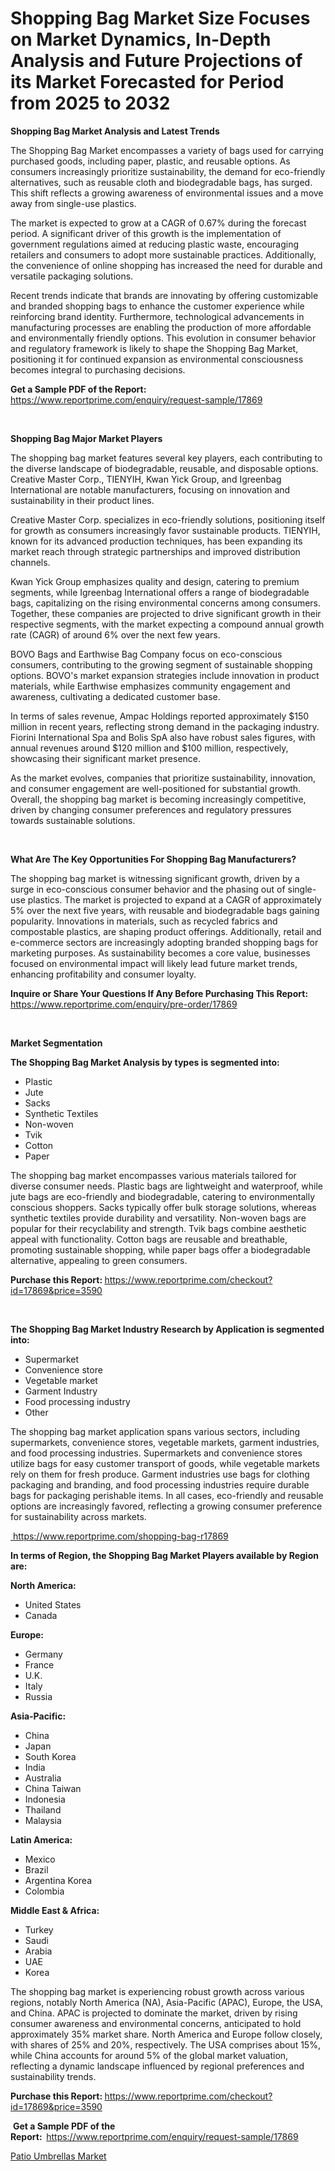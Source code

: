 <p><h1>Shopping Bag Market Size Focuses on Market Dynamics, In-Depth Analysis and Future Projections of its Market Forecasted for Period from 2025 to 2032</h1></p><p><strong>Shopping Bag Market Analysis and Latest Trends</strong></p>
<p><p>The Shopping Bag Market encompasses a variety of bags used for carrying purchased goods, including paper, plastic, and reusable options. As consumers increasingly prioritize sustainability, the demand for eco-friendly alternatives, such as reusable cloth and biodegradable bags, has surged. This shift reflects a growing awareness of environmental issues and a move away from single-use plastics.</p><p>The market is expected to grow at a CAGR of 0.67% during the forecast period. A significant driver of this growth is the implementation of government regulations aimed at reducing plastic waste, encouraging retailers and consumers to adopt more sustainable practices. Additionally, the convenience of online shopping has increased the need for durable and versatile packaging solutions.</p><p>Recent trends indicate that brands are innovating by offering customizable and branded shopping bags to enhance the customer experience while reinforcing brand identity. Furthermore, technological advancements in manufacturing processes are enabling the production of more affordable and environmentally friendly options. This evolution in consumer behavior and regulatory framework is likely to shape the Shopping Bag Market, positioning it for continued expansion as environmental consciousness becomes integral to purchasing decisions.</p></p>
<p><strong>Get a Sample PDF of the Report:&nbsp;</strong> <a href="https://www.reportprime.com/enquiry/request-sample/17869?utm_campaign=2285&utm_medium=2&utm_source=Github&utm_content=ia&utm_term=18032025&utm_id=shopping-bag">https://www.reportprime.com/enquiry/request-sample/17869</a></p>
<p>&nbsp;</p>
<p><strong>Shopping Bag Major Market Players</strong></p>
<p><p>The shopping bag market features several key players, each contributing to the diverse landscape of biodegradable, reusable, and disposable options. Creative Master Corp., TIENYIH, Kwan Yick Group, and Igreenbag International are notable manufacturers, focusing on innovation and sustainability in their product lines. </p><p>Creative Master Corp. specializes in eco-friendly solutions, positioning itself for growth as consumers increasingly favor sustainable products. TIENYIH, known for its advanced production techniques, has been expanding its market reach through strategic partnerships and improved distribution channels.</p><p>Kwan Yick Group emphasizes quality and design, catering to premium segments, while Igreenbag International offers a range of biodegradable bags, capitalizing on the rising environmental concerns among consumers. Together, these companies are projected to drive significant growth in their respective segments, with the market expecting a compound annual growth rate (CAGR) of around 6% over the next few years.</p><p>BOVO Bags and Earthwise Bag Company focus on eco-conscious consumers, contributing to the growing segment of sustainable shopping options. BOVO's market expansion strategies include innovation in product materials, while Earthwise emphasizes community engagement and awareness, cultivating a dedicated customer base.</p><p>In terms of sales revenue, Ampac Holdings reported approximately $150 million in recent years, reflecting strong demand in the packaging industry. Fiorini International Spa and Bolis SpA also have robust sales figures, with annual revenues around $120 million and $100 million, respectively, showcasing their significant market presence.</p><p>As the market evolves, companies that prioritize sustainability, innovation, and consumer engagement are well-positioned for substantial growth. Overall, the shopping bag market is becoming increasingly competitive, driven by changing consumer preferences and regulatory pressures towards sustainable solutions.</p></p>
<p>&nbsp;</p>
<p><strong>What Are The Key Opportunities For Shopping Bag Manufacturers?</strong></p>
<p><p>The shopping bag market is witnessing significant growth, driven by a surge in eco-conscious consumer behavior and the phasing out of single-use plastics. The market is projected to expand at a CAGR of approximately 5% over the next five years, with reusable and biodegradable bags gaining popularity. Innovations in materials, such as recycled fabrics and compostable plastics, are shaping product offerings. Additionally, retail and e-commerce sectors are increasingly adopting branded shopping bags for marketing purposes. As sustainability becomes a core value, businesses focused on environmental impact will likely lead future market trends, enhancing profitability and consumer loyalty.</p></p>
<p><strong>Inquire or Share Your Questions If Any Before Purchasing This Report:</strong> <a href="https://www.reportprime.com/enquiry/pre-order/17869?utm_campaign=2285&utm_medium=2&utm_source=Github&utm_content=ia&utm_term=18032025&utm_id=shopping-bag">https://www.reportprime.com/enquiry/pre-order/17869</a></p>
<p>&nbsp;</p>
<p><strong>Market Segmentation</strong></p>
<p><strong>The Shopping Bag Market Analysis by types is segmented into:</strong></p>
<p><ul><li>Plastic</li><li>Jute</li><li>Sacks</li><li>Synthetic Textiles</li><li>Non-woven</li><li>Tvik</li><li>Cotton</li><li>Paper</li></ul></p>
<p><p>The shopping bag market encompasses various materials tailored for diverse consumer needs. Plastic bags are lightweight and waterproof, while jute bags are eco-friendly and biodegradable, catering to environmentally conscious shoppers. Sacks typically offer bulk storage solutions, whereas synthetic textiles provide durability and versatility. Non-woven bags are popular for their recyclability and strength. Tvik bags combine aesthetic appeal with functionality. Cotton bags are reusable and breathable, promoting sustainable shopping, while paper bags offer a biodegradable alternative, appealing to green consumers.</p></p>
<p><strong>Purchase this Report:&nbsp;</strong><a href="https://www.reportprime.com/checkout?id=17869&price=3590&utm_campaign=2285&utm_medium=2&utm_source=Github&utm_content=ia&utm_term=18032025&utm_id=shopping-bag">https://www.reportprime.com/checkout?id=17869&price=3590</a></p>
<p>&nbsp;</p>
<p><strong>The Shopping Bag Market Industry Research by Application is segmented into:</strong></p>
<p><ul><li>Supermarket</li><li>Convenience store</li><li>Vegetable market</li><li>Garment Industry</li><li>Food processing industry</li><li>Other</li></ul></p>
<p><p>The shopping bag market application spans various sectors, including supermarkets, convenience stores, vegetable markets, garment industries, and food processing industries. Supermarkets and convenience stores utilize bags for easy customer transport of goods, while vegetable markets rely on them for fresh produce. Garment industries use bags for clothing packaging and branding, and food processing industries require durable bags for packaging perishable items. In all cases, eco-friendly and reusable options are increasingly favored, reflecting a growing consumer preference for sustainability across markets.</p></p>
<p><a href="https://www.reportprime.com/shopping-bag-r17869?utm_campaign=2285&utm_medium=2&utm_source=Github&utm_content=ia&utm_term=18032025&utm_id=shopping-bag">&nbsp;https://www.reportprime.com/shopping-bag-r17869</a></p>
<p><strong>In terms of Region, the Shopping Bag Market Players available by Region are:</strong></p>
<p>
    <p> <strong> North America: </strong>
        <ul>
            <li>United States</li>
            <li>Canada</li>
        </ul>
        </p> 
    <p> <strong> Europe: </strong>
        <ul>
            <li>Germany</li>
            <li>France</li>
            <li>U.K.</li>
            <li>Italy</li>
            <li>Russia</li>
        </ul>
        </p> 
    <p> <strong> Asia-Pacific: </strong>
        <ul>
            <li>China</li>
            <li>Japan</li>
            <li>South Korea</li>
            <li>India</li>
            <li>Australia</li>
            <li>China Taiwan</li>
            <li>Indonesia</li>
            <li>Thailand</li>
            <li>Malaysia</li>
        </ul>
        </p> 
    <p> <strong> Latin America: </strong>
        <ul>
            <li>Mexico</li>
            <li>Brazil</li>
            <li>Argentina Korea</li>
            <li>Colombia</li>
        </ul>
        </p> 
    <p> <strong> Middle East & Africa: </strong>
        <ul>
            <li>Turkey</li>
            <li>Saudi</li>
            <li>Arabia</li>
            <li>UAE</li>
            <li>Korea</li>
        </ul>
    </p>
    </p>
<p><p>The shopping bag market is experiencing robust growth across various regions, notably North America (NA), Asia-Pacific (APAC), Europe, the USA, and China. APAC is projected to dominate the market, driven by rising consumer awareness and environmental concerns, anticipated to hold approximately 35% market share. North America and Europe follow closely, with shares of 25% and 20%, respectively. The USA comprises about 15%, while China accounts for around 5% of the global market valuation, reflecting a dynamic landscape influenced by regional preferences and sustainability trends.</p></p>
<p><strong>Purchase this Report: </strong><a href="https://www.reportprime.com/checkout?id=17869&price=3590&utm_campaign=2285&utm_medium=2&utm_source=Github&utm_content=ia&utm_term=18032025&utm_id=shopping-bag">https://www.reportprime.com/checkout?id=17869&price=3590</a></p>
<p>&nbsp;<strong>Get a Sample PDF of the Report:&nbsp;&nbsp;</strong><a href="https://www.reportprime.com/enquiry/request-sample/17869?utm_campaign=2285&utm_medium=2&utm_source=Github&utm_content=ia&utm_term=18032025&utm_id=shopping-bag">https://www.reportprime.com/enquiry/request-sample/17869</a></p>
<p><strong></strong></p>
<p><p><a href="https://github.com/ygfu6u/Market-Research-Report-List-2/blob/main/patio-umbrellas-market.md?utm_campaign=2285&utm_medium=2&utm_source=Github&utm_content=ia&utm_term=18032025&utm_id=shopping-bag">Patio Umbrellas Market</a></p></p>